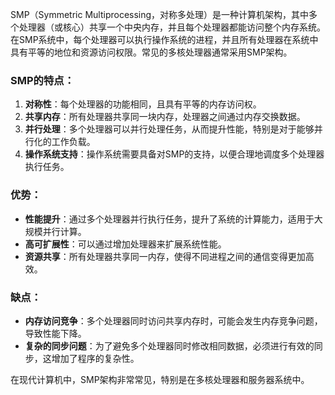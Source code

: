 SMP（Symmetric Multiprocessing，对称多处理）是一种计算机架构，其中多个处理器（或核心）共享一个中央内存，并且每个处理器都能访问整个内存系统。在SMP系统中，每个处理器可以执行操作系统的进程，并且所有处理器在系统中具有平等的地位和资源访问权限。常见的多核处理器通常采用SMP架构。

### SMP的特点：

1. **对称性**：每个处理器的功能相同，且具有平等的内存访问权。
2. **共享内存**：所有处理器共享同一块内存，处理器之间通过内存交换数据。
3. **并行处理**：多个处理器可以并行处理任务，从而提升性能，特别是对于能够并行化的工作负载。
4. **操作系统支持**：操作系统需要具备对SMP的支持，以便合理地调度多个处理器执行任务。

### 优势：

- **性能提升**：通过多个处理器并行执行任务，提升了系统的计算能力，适用于大规模并行计算。
- **高可扩展性**：可以通过增加处理器来扩展系统性能。
- **资源共享**：所有处理器共享同一内存，使得不同进程之间的通信变得更加高效。

### 缺点：

- **内存访问竞争**：多个处理器同时访问共享内存时，可能会发生内存竞争问题，导致性能下降。
- **复杂的同步问题**：为了避免多个处理器同时修改相同数据，必须进行有效的同步，这增加了程序的复杂性。

在现代计算机中，SMP架构非常常见，特别是在多核处理器和服务器系统中。